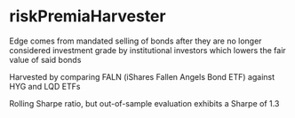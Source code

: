 # riskPremiaHarvester

Edge comes from mandated selling of bonds after they are no longer considered investment grade by institutional investors which lowers the fair value of said bonds 

Harvested by comparing FALN (iShares Fallen Angels Bond ETF) against HYG and LQD ETFs

Rolling Sharpe ratio, but out-of-sample evaluation exhibits a Sharpe of 1.3




